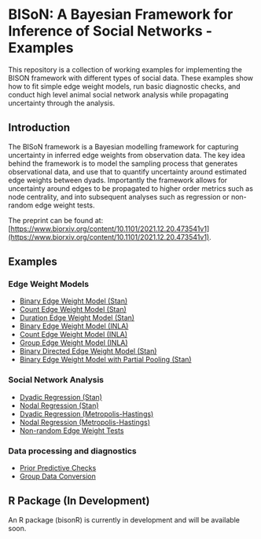 # BISoN: A Bayesian Framework for Inference of Social Networks - Examples

This repository is a collection of working examples for implementing the BISON framework with different types of social data. These examples show how to fit simple edge weight models, run basic diagnostic checks, and conduct high level animal social network analysis while propagating uncertainty through the analysis.

## Introduction

The BISoN framework is a Bayesian modelling framework for capturing uncertainty in inferred edge weights from observation data. The key idea behind the framework is to model the sampling process that generates observational data, and use that to quantify uncertainty around estimated edge weights between dyads. Importantly the framework allows for uncertainty around edges to be propagated to higher order metrics such as node centrality, and into subsequent analyses such as regression or non-random edge weight tests.

The preprint can be found at: [https://www.biorxiv.org/content/10.1101/2021.12.20.473541v1](https://www.biorxiv.org/content/10.1101/2021.12.20.473541v1).

## Examples

### Edge Weight Models
* [Binary Edge Weight Model (Stan)](examples/ewm_binary.md)
* [Count Edge Weight Model (Stan)]()
* [Duration Edge Weight Model (Stan)]()
* [Binary Edge Weight Model (INLA)]()
* [Count Edge Weight Model (INLA)]()
* [Group Edge Weight Model (INLA)]()
* [Binary Directed Edge Weight Model (Stan)]()
* [Binary Edge Weight Model with Partial Pooling (Stan)]()


### Social Network Analysis
* [Dyadic Regression (Stan)]()
* [Nodal Regression (Stan)]()
* [Dyadic Regression (Metropolis-Hastings)](examples/dyadic_regression_metropolis.md)
* [Nodal Regression (Metropolis-Hastings)]()
* [Non-random Edge Weight Tests]()

### Data processing and diagnostics
* [Prior Predictive Checks]()
* [Group Data Conversion](examples/convert_gbi.md)

## R Package (In Development)

An R package (bisonR) is currently in development and will be available soon.
